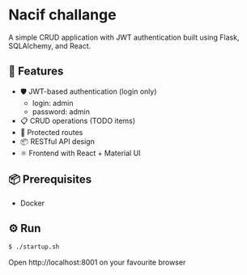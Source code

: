 # Nacif challange

A simple CRUD application with JWT authentication built using Flask, SQLAlchemy, and React.

## 🚀 Features

- 🛡️ JWT-based authentication (login only)
  - login: admin
  - password: admin
- 📋 CRUD operations (TODO items)
- 🔐 Protected routes
- 📦 RESTful API design
- ⚛️ Frontend with React + Material UI

## 📦 Prerequisites
- Docker

## ⚙️ Run

```bash
$ ./startup.sh
```

Open http://localhost:8001 on your favourite browser